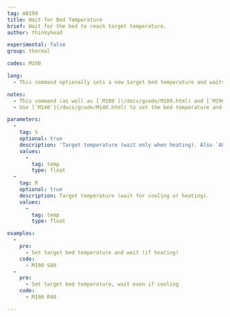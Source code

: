 ```yaml
---
tag: m0190
title: Wait for Bed Temperature
brief: Wait for the bed to reach target temperature.
author: thinkyhead

experimental: false
group: thermal

codes: M190

long:
  - This command optionally sets a new target bed temperature and waits for the target temperature to be reached before proceeding. If the temperature is set with `S` then it waits *only when heating*.

notes:
  - This command (as well as [`M109`](/docs/gcode/M109.html) and [`M190`](/docs/gcode/M190.html)) can block new commands from the host. To break out of wait for temperature using `M108` from the host, enable `EMERGENCY_PARSER`.
  - Use [`M140`](/docs/gcode/M140.html) to set the bed temperature and proceed without waiting.

parameters:
  -
    tag: S
    optional: true
    description: 'Target temperature (wait only when heating). Also `AUTOTEMP`: The min auto-temperature.'
    values:
      -
        tag: temp
        type: float
  -
    tag: R
    optional: true
    description: Target temperature (wait for cooling or heating).
    values:
      -
        tag: temp
        type: float

examples:
  -
    pre:
      - Set target bed temperature and wait (if heating)
    code:
      - M190 S80
  -
    pre:
      - Set target bed temperature, wait even if cooling
    code:
      - M190 R40

---
```


